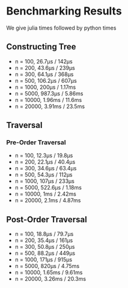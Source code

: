 # Benchmarking Results

We give julia times followed by python times

## Constructing Tree

* n = 100, 26.7μs / 142μs
* n = 200, 43.6μs / 239μs
* n = 300, 64.1μs / 368μs
* n = 500, 106.2μs / 607μs
* n = 1000, 200μs / 1.17ms
* n = 5000, 987.3μs /  5.86ms
* n = 10000, 1.96ms / 11.6ms
* n = 20000, 3.91ms / 23.5ms

## Traversal

### Pre-Order Traversal

* n = 100, 12.3μs / 19.8μs
* n = 200, 22.1μs / 40.4μs
* n = 300, 34.6μs / 63.4μs
* n = 500, 54.3μs / 112μs
* n = 1000, 107μs / 233μs
* n = 5000, 522.6μs / 1.18ms
* n = 10000, 1ms / 2.42ms
* n = 20000, 2.1ms / 4.87ms

## Post-Order Traversal

* n = 100, 18.8μs / 79.7μs
* n = 200, 35.4μs / 161μs
* n = 300, 50.8μs / 250μs
* n = 500, 88.2μs / 449μs
* n = 1000, 171μs / 915μs
* n = 5000, 820μs / 4.75ms
* n = 10000, 1.65ms / 9.61ms
* n = 20000, 3.26ms / 20.3ms
